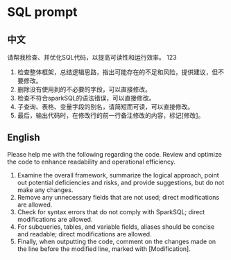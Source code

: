 # SQL prompt

## 中文

请帮我检查、并优化SQL代码，以提高可读性和运行效率。
123

1. 检查整体框架，总结逻辑思路，指出可能存在的不足和风险，提供建议，但不要修改。
2. 删除没有使用到的不必要的字段，可以直接修改。
3. 检查不符合sparkSQL的语法错误，可以直接修改。
4. 子查询、表格、变量字段的别名，请简短而可读，可以直接修改。
5. 最后，输出代码时，在修改行的前一行备注修改的内容，标记[修改]。

## English

Please help me with the following regarding the code. Review and optimize the code to enhance readability and operational efficiency.

1. Examine the overall framework, summarize the logical approach, point out potential deficiencies and risks, and provide suggestions, but do not make any changes.
2. Remove any unnecessary fields that are not used; direct modifications are allowed.
3. Check for syntax errors that do not comply with SparkSQL; direct modifications are allowed.
4. For subqueries, tables, and variable fields, aliases should be concise and readable; direct modifications are allowed.
5. Finally, when outputting the code, comment on the changes made on the line before the modified line, marked with [Modification].

